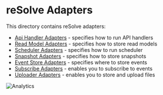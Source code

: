 # **reSolve Adapters**

This directory contains reSolve adapters:

* [Api Handler Adapters](api-handler-adapters/) - specifies how to run API handlers
* [Read Model Adapters](readmodel-adapters/) - specifies how to store read models
* [Scheduler Adapters](scheduler-adapters/) - specifies how to run scheduler
* [Snapshot Adapters](snapshot-adapters/) - specifies how to store snapshots
* [Event Store Adapters](eventstore-adapters/) - specifies where to store events
* [Subscribe Adapters](subscribe-adapters/) - enables you to subscribe to events
* [Uploader Adapters](upload-adapters/) - enables you to store and upload files

![Analytics](https://ga-beacon.appspot.com/UA-118635726-1/packages-adapters-readme?pixel)
